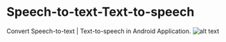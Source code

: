 # Speech-to-text-Text-to-speech
Convert Speech-to-text | Text-to-speech in Android Application.
![alt text](https://github.com/SayaliDalal/Speech-to-text-Text-to-speech/blob/master/App.jpg?raw=true)
